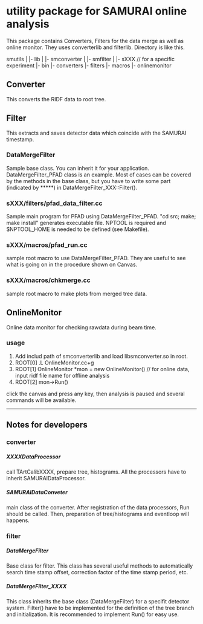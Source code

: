# utility package for SAMURAI online analysis
This package contains Converters, Filters for the data merge as well
as online monitor. They uses converterlib and filterlib. Directory is
like this. 

smutils
  |
  |- lib
  |   |- smconverter
  |   |- smfilter
  |
  |- sXXX    // for a specific experiment
      |- bin
      |- converters
      |- filters
      |- macros
      |- onlinemonitor

## Converter
This converts the RIDF data to root tree.

## Filter
This extracts and saves detector data which coincide with the SAMURAI
timestamp.

### DataMergeFilter
Sample base class. You can inherit it for your application.
DataMergeFilter_PFAD class is an example. Most of cases can be covered
by the methods in the base class, but you have to write some part
(indicated by *****) in DataMergeFilter_XXX::Filter().

### sXXX/filters/pfad_data_filter.cc
Sample main program for PFAD using DataMergeFilter_PFAD. "cd src;
make; make install" generates executable file. NPTOOL is required and
$NPTOOL_HOME is needed to be defined (see Makefile).

### sXXX/macros/pfad_run.cc
sample root macro to use DataMergeFilter_PFAD. They are useful to see what
is going on in the procedure shown on Canvas. 

### sXXX/macros/chkmerge.cc
sample root macro to make plots from merged tree data.


## OnlineMonitor
Online data monitor for checking rawdata during beam time.

### usage
1. Add includ path of smconverterlib and load libsmconverter.so in root.
2. ROOT[0] .L OnlineMonitor.cc+g
3. ROOT[1] OnlineMonitor *mon = new OnlineMonitor() 
   // for online data, input ridf file name for offline analysis 
4. ROOT[2] mon->Run()

click the canvas and press any key, then analysis is paused and
several commands will be available.

- - -

## Notes for developers

### converter

##### XXXXDataProcessor
call TArtCalibXXXX, prepare tree, histograms. All the processors have
to inherit SAMURAIDataProcessor.

##### SAMURAIDataConveter
main class of the converter. After registration of the data
processors, Run should be called. Then, preparation of tree/histograms
and eventloop will happens.


### filter

##### DataMergeFilter
Base class for filter. This class has several useful methods to
automatically search time stamp offset, correction factor of the time
stamp period, etc. 

##### DataMergeFilter_XXXX
This class inherits the base class (DataMergeFilter) for a specifit
detector system. Filter() have to be implemented for the definition of
the tree branch and initialization. It is recommended to implement
Run() for easy use.
